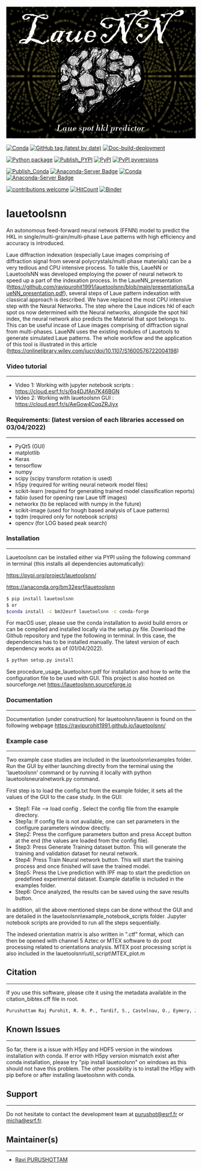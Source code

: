 <p align="center">
  <img width="1000" height="350" src="https://github.com/ravipurohit1991/lauetoolsnn/blob/main/icon.png">
</p>


[![Conda](https://img.shields.io/conda/pn/bm32esrf/lauetoolsnn?color=green&label=supported%20platform)](https://anaconda.org/bm32esrf/lauetoolsnn)
[![GitHub tag (latest by date)](https://img.shields.io/github/v/tag/ravipurohit1991/lauetoolsnn?color=blue&label=Github%20tag)](https://github.com/ravipurohit1991/lauetoolsnn/)
[![Doc-build-deployment](https://github.com/ravipurohit1991/lauetoolsnn/actions/workflows/pages/pages-build-deployment/badge.svg)](https://github.com/ravipurohit1991/lauetoolsnn/actions/workflows/pages/pages-build-deployment)

[![Python package](https://github.com/ravipurohit1991/lauetoolsnn/actions/workflows/python-package.yml/badge.svg)](https://github.com/ravipurohit1991/lauetoolsnn/actions/workflows/python-package.yml)
[![Publish_PYPI](https://github.com/ravipurohit1991/lauetoolsnn/actions/workflows/publish_PYPI.yml/badge.svg)](https://github.com/ravipurohit1991/lauetoolsnn/actions/workflows/publish_PYPI.yml)
[![PyPI](https://img.shields.io/pypi/v/lauetoolsnn)](https://pypi.python.org/pypi/lauetoolsnn/)
[![PyPI pyversions](https://img.shields.io/pypi/pyversions/lauetoolsnn.svg)](https://pypi.python.org/pypi/lauetoolsnn/)


[![Publish_Conda](https://github.com/ravipurohit1991/lauetoolsnn/actions/workflows/publish_conda.yml/badge.svg)](https://github.com/ravipurohit1991/lauetoolsnn/actions/workflows/publish_conda.yml)
[![Anaconda-Server Badge](https://anaconda.org/bm32esrf/lauetoolsnn/badges/license.svg)](https://anaconda.org/bm32esrf/lauetoolsnn)
[![Conda](https://img.shields.io/conda/v/bm32esrf/lauetoolsnn?style=flat-square)](https://conda.anaconda.org/bm32esrf/lauetoolsnn)
[![Anaconda-Server Badge](https://anaconda.org/bm32esrf/lauetoolsnn/badges/installer/conda.svg)](https://conda.anaconda.org/bm32esrf/lauetoolsnn)


[![contributions welcome](https://img.shields.io/badge/contributions-welcome-brightgreen.svg?style=flat)](https://github.com/ravipurohit1991/lauetoolsnn/issues)
[![HitCount](https://hits.dwyl.com/ravipurohit1991/lauetoolsnn.svg?style=flat-square&show=unique)](http://hits.dwyl.com/ravipurohit1991/lauetoolsnn)
[![Binder](https://mybinder.org/badge_logo.svg)](https://mybinder.org/v2/gh/ravipurohit1991/lauetoolsnn/main)


# lauetoolsnn
An autonomous feed-forward neural network (FFNN) model to predict the HKL in single/multi-grain/multi-phase Laue patterns with high efficiency and accuracy is introduced. 

Laue diffraction indexation (especially Laue images comprising of diffraction signal from several polycrystals/multi phase materials) can be a very tedious and CPU intensive process. To takle this, LaueNN or LauetoolsNN was developed employing the power of neural network to speed up a part of the indexation process. In the LaueNN_presentation (https://github.com/ravipurohit1991/lauetoolsnn/blob/main/presentations/LaueNN_presentation.pdf), several steps of Laue pattern indexation with classical approach is described. We have replaced the most CPU intensive step with the Neural Networks. The step where the Laue indices hkl of each spot os now determined with the Neural networks, alongside the spot hkl index, the neural network also predicts the Material that spot belongs to. This can be useful incase of Laue images comprising of diffraction signal from multi-phases. 
LaueNN uses the existing modules of Lauetools to generate simulated Laue patterns. The whole workflow and the application of this tool is illustrated in this article (https://onlinelibrary.wiley.com/iucr/doi/10.1107/S1600576722004198)

  
### Video tutorial
------------------------------
- Video 1: Working with jupyter notebook scripts : https://cloud.esrf.fr/s/6q4DJfAn7K46BGN
- Video 2: Working with lauetoolsnn GUI : https://cloud.esrf.fr/s/AeGow4CoqZRJiyx


### Requirements: (latest version of each libraries accessed on 03/04/2022) 
------------------------------ 
- PyQt5 (GUI)
- matplotlib
- Keras
- tensorflow 
- numpy 
- scipy (scipy transform rotation is used)
- h5py (required for writing neural network model files)
- scikit-learn (required for generating trained model classification reports)
- fabio (used for opening raw Laue tiff images)
- networkx (to be replaced with numpy in the future)
- scikit-image (used for hough based analysis of Laue patterns)
- tqdm (required only for notebook scripts)
- opencv (for LOG based peak search)

### Installation
------------------------------
Lauetoolsnn can be installed either via PYPI usiing the following command in terminal (this installs all dependencies automatically): 

https://pypi.org/project/lauetoolsnn/

https://anaconda.org/bm32esrf/lauetoolsnn

``` bash
$ pip install lauetoolsnn
$ or
$conda install -c bm32esrf lauetoolsnn -c conda-forge
```
For macOS user, please use the conda installation to avoid build errors or can be compiled and installed locally via the setup.py file. Download the Github repository and type the following in terminal. In this case, the dependencies has to be installed manually. The latest version of each dependency works as of (01/04/2022).
``` bash
$ python setup.py install
```

See procedure_usage_lauetoolsnn.pdf for installation and how to write the configuration file to be used with GUI.
This project is also hosted on sourceforge.net https://lauetoolsnn.sourceforge.io

### Documentation
------------------------------
Documentation (under construction) for lauetoolsnn/lauenn is found on the following webpage
https://ravipurohit1991.github.io/lauetoolsnn/


### Example case
------------------------------
Two example case studies are included in the lauetoolsnn\examples folder.
Run the GUI by either launching directly from the terminal using the 'lauetoolsnn' command or by running it locally with python lauetoolsneuralnetwork.py command.

First step is to load the config.txt from the example folder, it sets all the values of the GUI to the case study.
In the GUI: 
- Step1: File --> load config . Select the config file from the example directory. 
- Step1a: If config file is not available, one can set parameters in the configure parameters window directly.
- Step2: Press the configure parameters button and press Accept button at the end (the values are loaded from the config file).
- Step3: Press Generate Training dataset button. This will generate the training and validation dataset for neural network.
- Step4: Press Train Neural network button. This will start the training process and once finished will save the trained model.
- Step5: Press the Live prediction with IPF map to start the prediction on predefined experimental dataset. Example datafile is included in the examples folder.
- Step6: Once analyzed, the results can be saved using the save results button.

In addition, all the above mentioned steps can be done without the GUI and are detailed in the lauetoolsnn\example_notebook_scripts folder.
Jupyter notebook scripts are provided to run all the steps sequentially.

The indexed orientation matrix is also written in ".ctf" format, which can then be opened with channel 5 Aztec or MTEX software to do post processing related to orientations analysis. MTEX post processing script is also included in the lauetoolsnn\util_script\MTEX_plot.m

## Citation
------------------------------
If you use this software, please cite it using the metadata available in the citation_bibtex.cff file in root.
``` bash
Purushottam Raj Purohit, R. R. P., Tardif, S., Castelnau, O., Eymery, J., Guinebretiere, R., Robach, O., Ors, T. & Micha, J.-S. (2022). J. Appl. Cryst. 55, 737-750.
```

## Known Issues
------------------------------
So far, there is a issue with H5py and HDF5 version in the windows installation with conda. If error with H5py version mismatch exist after conda installation, please try "pip install lauetoolsnn" on windows as this should not have this problem. The other possibility is to install the H5py with pip before or after installing lauetoolsnn with conda.

## Support
------------------------------
Do not hesitate to contact the development team at [purushot@esrf.fr](mailto:purushot@esrf.fr) or [micha@esrf.fr](mailto:micha@esrf.fr).

## Maintainer(s)
------------------------------
* [Ravi PURUSHOTTAM](https://github.com/ravipurohit1991)
